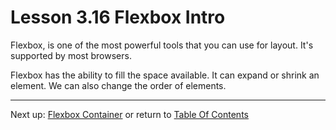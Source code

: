 # Lesson 3.16 Flexbox Intro

Flexbox, is one of the most powerful tools that you can use for layout. It's supported by most browsers.

Flexbox has the ability to fill the space available. It can expand or shrink an element. We can also change the order of elements.

- - -
Next up: [Flexbox Container](ND024_Part2_Lesson03_17.md) or return to [Table Of Contents](./ND024_TableOfContents.md)
